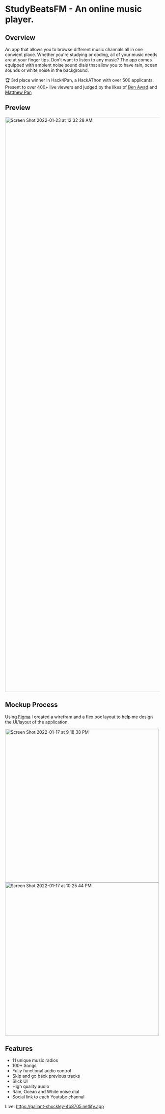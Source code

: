 # StudyBeatsFM - An online music player.  

## Overview

An app that allows you to browse different music channals all in one convient place. Whether you're studying or coding, all of your music needs are at your finger tips. Don’t want to listen to any music? The app comes equipped with ambient noise sound dials that allow you to have rain, ocean sounds or white noise in the background. 

🏆 3rd place winner in Hack4Pan, a HackAThon with over 500 applicants. Present to over 400+ live viewers and judged by the likes of [Ben Awad](https://www.youtube.com/c/BenAwad97) and [Matthew Pan](https://www.youtube.com/c/FryingPan)  

## Preview

<img width="1873" alt="Screen Shot 2022-01-23 at 12 32 28 AM" src="https://user-images.githubusercontent.com/56659226/150666323-e95a46f5-ad82-4ecf-b131-59155d8580ab.png">

## Mockup Process

Using [Figma](https://www.figma.com/) I created a wirefram and a flex box layout to help me design the UI/layout of the application. 

<img   width="500" legnth = "500" alt="Screen Shot 2022-01-17 at 9 18 38 PM" src="https://user-images.githubusercontent.com/56659226/152226188-aa7d8648-f20a-4831-a800-4829ea58e8e9.png"> <img  width="500" legnth = "600" alt="Screen Shot 2022-01-17 at 10 25 44 PM" src="https://user-images.githubusercontent.com/56659226/152226381-6531de2e-72c0-491d-9f4e-dc3659f84396.png">


## Features 

- 11 unique music radios 
- 100+ Songs
- Fully functional audio control 
- Skip and go back previous tracks 
- Slick UI
- High quality audio 
- Rain, Ocean and White noise dial
- Social link to each Youtube channal 

Live: https://gallant-shockley-4b8705.netlify.app


